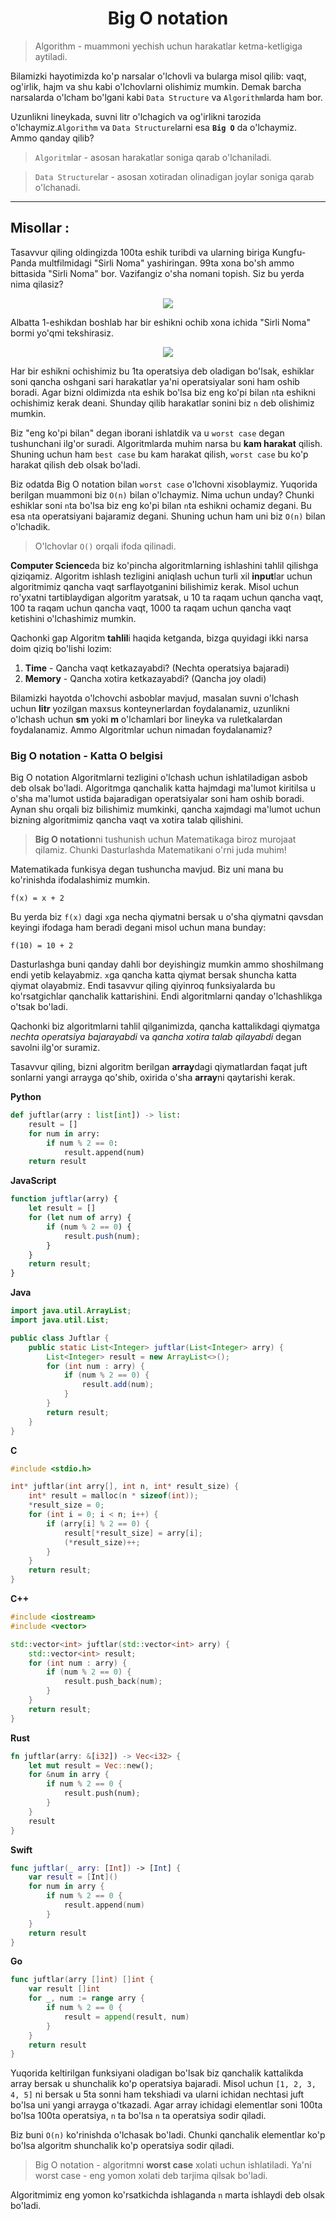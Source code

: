 <h1 align=center><b>Big O notation</b></h1>

> Algorithm - muammoni yechish uchun harakatlar ketma-ketligiga aytiladi.

Bilamizki hayotimizda ko'p narsalar o'lchovli va bularga misol qilib: vaqt, og'irlik, hajm va shu kabi o'lchovlarni olishimiz mumkin. Demak barcha narsalarda o'lcham bo'lgani kabi `Data Structure` va `Algorithm`larda ham bor.

Uzunlikni lineykada, suvni litr o'lchagich va og'irlikni tarozida o'lchaymiz.`Algorithm` va `Data Structure`larni esa **`Big O`** da o'lchaymiz. Ammo qanday qilib?


> `Algoritm`lar - asosan harakatlar soniga qarab o'lchaniladi.

> `Data Structure`lar - asosan xotiradan olinadigan joylar soniga qarab o'lchanadi.

---

## **Misollar :**

Tasavvur qiling oldingizda 100ta eshik turibdi va ularning biriga Kungfu-Panda multfilmidagi "Sirli Noma" yashiringan. 99ta xona bo'sh ammo bittasida "Sirli Noma" bor. Vazifangiz o'sha nomani topish. Siz bu yerda nima qilasiz? 


<p align=center><img src="../Assets/Images/Doors.avif"></p>

Albatta 1-eshikdan boshlab har bir eshikni ochib xona ichida "Sirli Noma" bormi yo'qmi tekshirasiz. 

<p align=center><img src="../Assets/Images/open%20doors.jpg"></p>

Har bir eshikni ochishimiz bu 1ta operatsiya deb oladigan bo'lsak, eshiklar soni qancha oshgani sari harakatlar ya'ni operatsiyalar soni ham oshib boradi. Agar bizni oldimizda `n`ta eshik bo'lsa biz eng ko'pi bilan `n`ta eshikni ochishimiz kerak deani. Shunday qilib harakatlar sonini biz `n` deb olishimiz mumkin. 

Biz "eng ko'pi bilan" degan iborani ishlatdik va u `worst case` degan tushunchani ilg'or suradi. Algoritmlarda muhim narsa bu **kam harakat** qilish. Shuning uchun ham `best case` bu kam harakat qilish, `worst case` bu ko'p harakat qilish deb olsak bo'ladi.

Biz odatda Big O notation bilan `worst case` o'lchovni xisoblaymiz. Yuqorida berilgan muammoni biz `O(n)` bilan o'lchaymiz. Nima uchun unday? Chunki eshiklar soni `n`ta bo'lsa biz eng ko'pi bilan `n`ta eshikni ochamiz degani. Bu esa `n`ta operatsiyani bajaramiz degani. Shuning uchun ham uni biz `O(n)` bilan o'lchadik.

> O'lchovlar `O()` orqali ifoda qilinadi.


**Computer Science**da biz ko'pincha algoritmlarning ishlashini tahlil qilishga qiziqamiz. Algoritm ishlash tezligini aniqlash uchun turli xil **input**lar uchun algoritmimiz qancha vaqt sarflayotganini bilishimiz kerak. Misol uchun ro'yxatni tartiblaydigan algoritm yaratsak, u 10 ta raqam uchun qancha vaqt, 100 ta raqam uchun qancha vaqt, 1000 ta raqam  uchun qancha vaqt ketishini o'lchashimiz mumkin.

Qachonki gap Algoritm **tahlil**i haqida ketganda, bizga quyidagi ikki narsa doim qiziq bo'lishi lozim:

1. **Time** - Qancha vaqt ketkazayabdi? (Nechta operatsiya bajaradi)
2. **Memory** - Qancha xotira ketkazayabdi? (Qancha joy oladi)

Bilamizki hayotda o'lchovchi asboblar mavjud, masalan suvni o'lchash uchun **litr** yozilgan maxsus konteynerlardan foydalanamiz, uzunlikni o'lchash uchun **sm** yoki **m** o'lchamlari bor lineyka va ruletkalardan foydalanamiz. Ammo Algoritmlar uchun nimadan foydalanamiz?

### **Big O notation - Katta O belgisi**

Big O notation Algoritmlarni tezligini o'lchash uchun ishlatiladigan asbob deb olsak bo'ladi. Algoritmga qanchalik katta hajmdagi ma'lumot kiritilsa u o'sha ma'lumot ustida bajaradigan operatsiyalar soni ham oshib boradi. Aynan shu orqali biz bilishimiz mumkinki, qancha xajmdagi ma'lumot uchun bizning algoritmimiz qancha vaqt va xotira talab qilishini.

> **Big O notation**ni tushunish uchun Matematikaga biroz murojaat qilamiz. Chunki Dasturlashda Matematikani o'rni juda muhim!

Matematikada funkisya degan tushuncha mavjud. Biz uni mana bu ko'rinishda ifodalashimiz mumkin.

`
f(x) = x + 2
`

Bu yerda biz `f(x)` dagi `x`ga necha qiymatni bersak u o'sha qiymatni qavsdan keyingi ifodaga ham beradi degani misol uchun mana bunday:

`
f(10) = 10 + 2
`

Dasturlashga buni qanday dahli bor deyishingiz mumkin ammo shoshilmang endi yetib kelayabmiz. `x`ga qancha katta qiymat bersak shuncha katta qiymat olayabmiz. Endi tasavvur qiling qiyinroq funksiyalarda bu ko'rsatgichlar qanchalik kattarishini. Endi algoritmlarni qanday o'lchashlikga o'tsak bo'ladi.

Qachonki biz algoritmlarni tahlil qilganimizda, qancha kattalikdagi qiymatga <i>nechta operatsiya bajarayabdi</i> va <i>qancha xotira talab qilayabdi</i> degan savolni ilg'or suramiz.

Tasavvur qiling, bizni algoritm berilgan **array**dagi qiymatlardan faqat juft sonlarni yangi arrayga qo'shib, oxirida o'sha **array**ni qaytarishi kerak.

**Python**
```python
def juftlar(arry : list[int]) -> list:
    result = []
    for num in arry:
        if num % 2 == 0:
            result.append(num)
    return result
```

**JavaScript**
```javascript
function juftlar(arry) {
    let result = []
    for (let num of arry) {
        if (num % 2 == 0) {
            result.push(num);
        }
    }
    return result;
}
```

**Java**
```java
import java.util.ArrayList;
import java.util.List;

public class Juftlar {
    public static List<Integer> juftlar(List<Integer> arry) {
        List<Integer> result = new ArrayList<>();
        for (int num : arry) {
            if (num % 2 == 0) {
                result.add(num);
            }
        }
        return result;
    }
}
```

**C**
```c
#include <stdio.h>

int* juftlar(int arry[], int n, int* result_size) {
    int* result = malloc(n * sizeof(int));
    *result_size = 0;
    for (int i = 0; i < n; i++) {
        if (arry[i] % 2 == 0) {
            result[*result_size] = arry[i];
            (*result_size)++;
        }
    }
    return result;
}
```

**C++**
```cpp
#include <iostream>
#include <vector>

std::vector<int> juftlar(std::vector<int> arry) {
    std::vector<int> result;
    for (int num : arry) {
        if (num % 2 == 0) {
            result.push_back(num);
        }
    }
    return result;
}
```

**Rust**
```rust
fn juftlar(arry: &[i32]) -> Vec<i32> {
    let mut result = Vec::new();
    for &num in arry {
        if num % 2 == 0 {
            result.push(num);
        }
    }
    result
}
```

**Swift**
```swift
func juftlar(_ arry: [Int]) -> [Int] {
    var result = [Int]()
    for num in arry {
        if num % 2 == 0 {
            result.append(num)
        }
    }
    return result
}
```

**Go**
```go
func juftlar(arry []int) []int {
    var result []int
    for _, num := range arry {
        if num % 2 == 0 {
            result = append(result, num)
        }
    }
    return result
}
```

Yuqorida keltirilgan funksiyani oladigan bo'lsak biz qanchalik kattalikda array bersak u shunchalik ko'p operatsiya bajaradi. Misol uchun `[1, 2, 3, 4, 5]` ni bersak u 5ta sonni ham tekshiadi va ularni ichidan nechtasi juft bo'lsa uni yangi arrayga o'tkazadi. Agar array ichidagi elementlar soni 100ta bo'lsa 100ta operatsiya, `n` ta bo'lsa `n` ta operatsiya sodir qiladi. 

Biz buni `O(n)` ko'rinishda o'lchasak bo'ladi. Chunki qanchalik elementlar ko'p bo'lsa algoritm shunchalik ko'p operatsiya sodir qiladi.

> Big O notation - algoritmni **worst case** xolati uchun ishlatiladi. Ya'ni worst case - eng yomon xolati deb tarjima qilsak bo'ladi.

Algoritmimiz eng yomon ko'rsatkichda ishlaganda `n` marta ishlaydi deb olsak bo'ladi.


